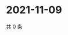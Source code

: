 # 2021-11-09

共 0 条

<!-- BEGIN WEIBO -->
<!-- 最后更新时间 Tue Nov 09 2021 01:18:41 GMT+0800 (China Standard Time) -->

<!-- END WEIBO -->
